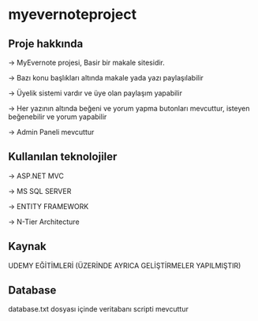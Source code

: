 # myevernoteproject

Proje hakkında
-------------------------
-> MyEvernote projesi, Basir bir makale sitesidir. 

-> Bazı konu başlıkları altında makale yada yazı paylaşılabilir

-> Üyelik sistemi vardır ve üye olan paylaşım yapabilir

-> Her yazının altında beğeni ve yorum yapma butonları mevcuttur, isteyen beğenebilir ve yorum yapabilir

-> Admin Paneli mevcuttur

Kullanılan teknolojiler
--------------------------

-> ASP.NET MVC 

-> MS SQL SERVER

-> ENTITY FRAMEWORK

-> N-Tier Architecture

Kaynak
--------------------------
UDEMY EĞİTİMLERİ (ÜZERİNDE AYRICA GELİŞTİRMELER YAPILMIŞTIR)

Database
-------------------------
database.txt dosyası içinde veritabanı scripti mevcuttur

